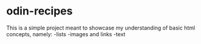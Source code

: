 # odin-recipes

This is a simple project meant to showcase my understanding of basic html concepts, namely:
-lists
-images and links
-text